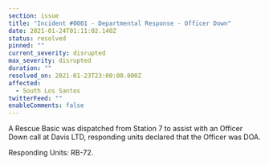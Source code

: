 ```yaml
---
section: issue
title: "Incident #0001 - Departmental Response - Officer Down"
date: 2021-01-24T01:11:02.140Z
status: resolved
pinned: ""
current_severity: disrupted
max_severity: disrupted
duration: ""
resolved_on: 2021-01-23T23:00:00.000Z
affected:
  - South Los Santos
twitterFeed: ""
enableComments: false
---
```

A Rescue Basic was dispatched from Station 7 to assist with an Officer Down call at Davis LTD, responding units declared that the Officer was DOA.



Responding Units: RB-72.